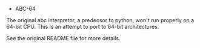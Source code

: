 * ABC-64

The original abc interpretor, a predecsor to python, won't run properly
on a 64-bit CPU.  This is an attempt to port to 64-bit architectures. 

See the original README file for more details. 

